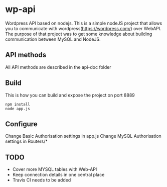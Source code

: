 # wp-api
Wordpress API based on nodejs. This is a simple nodeJS project that allows you to communicate with wordpress(https://wordpress.com/) over WebAPI.
The purpose of that project was to get some knowledge about building communication between MySQL and NodeJS.


## API methods
All API methods are described in the api-doc folder

## Build
This is how you can build and expose the project on port 8889

```
npm install
node app.js

```

## Configure
Change Basic Authorisation settings in app.js
Change MySQL Authorisation settings in Routers/*

## TODO
* Cover more MYSQL tables with Web-API
* Keep connection details in one central place
* Travis CI needs to be added
